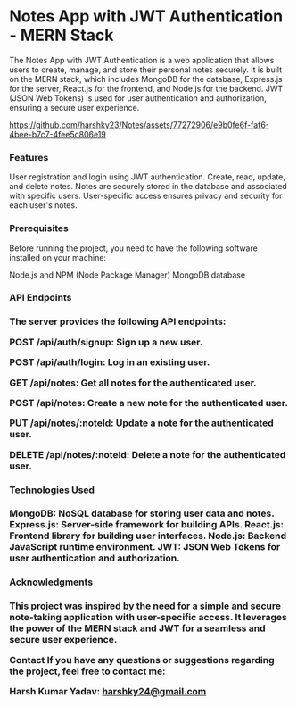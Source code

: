 <h1>Notes App with JWT Authentication - MERN Stack</h1>

The Notes App with JWT Authentication is a web application that allows users to create, manage, and store their personal notes securely. It is built on the MERN stack, which includes MongoDB for the database, Express.js for the server, React.js for the frontend, and Node.js for the backend. JWT (JSON Web Tokens) is used for user authentication and authorization, ensuring a secure user experience.



https://github.com/harshky23/Notes/assets/77272906/e9b0fe6f-faf6-4bee-b7c7-4fee5c806e19


<h3>Features</h3>
User registration and login using JWT authentication.
Create, read, update, and delete notes.
Notes are securely stored in the database and associated with specific users.
User-specific access ensures privacy and security for each user's notes.
<h3>Prerequisites</h3>
Before running the project, you need to have the following software installed on your machine:

Node.js and NPM (Node Package Manager)
MongoDB database

<h3>API Endpoints<h3/>
The server provides the following API endpoints:

POST /api/auth/signup: Sign up a new user.

POST /api/auth/login: Log in an existing user.

GET /api/notes: Get all notes for the authenticated user.

POST /api/notes: Create a new note for the authenticated user.

PUT /api/notes/:noteId: Update a note for the authenticated user.

DELETE /api/notes/:noteId: Delete a note for the authenticated user.

<h3>Technologies Used<h3/>
MongoDB: NoSQL database for storing user data and notes.
Express.js: Server-side framework for building APIs.
React.js: Frontend library for building user interfaces.
Node.js: Backend JavaScript runtime environment.
JWT: JSON Web Tokens for user authentication and authorization.
<h3>Acknowledgments<h3/>
This project was inspired by the need for a simple and secure note-taking application with user-specific access. It leverages the power of the MERN stack and JWT for a seamless and secure user experience.


Contact
If you have any questions or suggestions regarding the project, feel free to contact me:

Harsh Kumar Yadav: harshky24@gmail.com 
